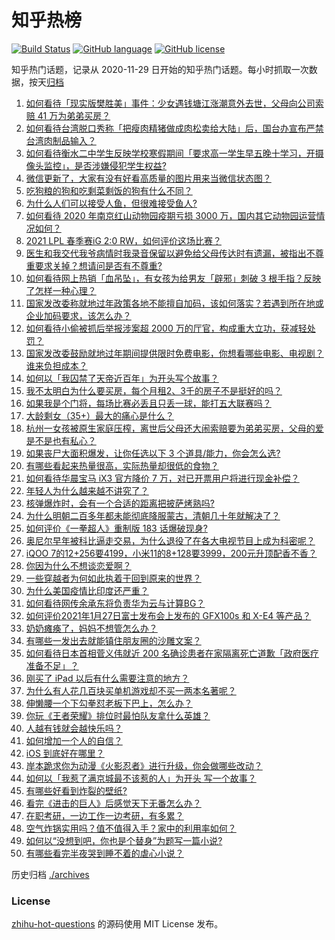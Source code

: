 # 知乎热榜
[![Build Status](https://github.com/ToWeLong/zhihu-hot-questions/workflows/CI/badge.svg)](https://github.com/ToWeLong/zhihu-hot-questions/actions)
[![GitHub language](https://img.shields.io/badge/language-golang-orange.svg)](https://golang.org/)
[![GitHub license](https://img.shields.io/github/license/ToWeLong/zhihu-hot-questions)](https://github.com/ToWeLong/zhihu-hot-questions/blob/main/LICENSE)

知乎热门话题，记录从 2020-11-29 日开始的知乎热门话题。每小时抓取一次数据，按天[归档](./archives)

<!-- BEGIN -->

1. [如何看待「现实版樊胜美」事件：少女遇钱塘江涨潮意外去世，父母向公司索赔 41 万为弟弟买房？](https://www.zhihu.com/question/441074363)
1. [如何看待台湾脱口秀称「把瘦肉精猪做成肉松卖给大陆」后，国台办宣布严禁台湾肉制品输入？](https://www.zhihu.com/question/441439053)
1. [如何看待衡水二中学生反映学校寒假期间「要求高一学生早五晚十学习，开摄像头监控」，是否涉嫌侵犯学生权益?](https://www.zhihu.com/question/441266434)
1. [微信更新了，大家有没有好看高质量的图片用来当微信状态图？](https://www.zhihu.com/question/440754046)
1. [吃狗粮的狗和吃剩菜剩饭的狗有什么不同？](https://www.zhihu.com/question/424634698)
1. [为什么人们可以接受人鱼，但很难接受鱼人?](https://www.zhihu.com/question/441042938)
1. [如何看待 2020 年南京红山动物园疫期亏损 3000 万，国内其它动物园运营情况如何？](https://www.zhihu.com/question/441364038)
1. [2021 LPL 春季赛iG 2:0 RW，如何评价这场比赛？](https://www.zhihu.com/question/441500870)
1. [医生和我交代我爷病情时我录音保留以避免给父母传达时有遗漏，被指出不尊重要求关掉？想请问是否有不尊重?](https://www.zhihu.com/question/440627655)
1. [如何看待网上热销「血吊坠」，有女孩为给男友「辟邪」刺破 3 根手指？反映了怎样一种心理？](https://www.zhihu.com/question/441309856)
1. [国家发改委称就地过年政策各地不能擅自加码，该如何落实？若遇到所在地或企业加码要求，该怎么办？](https://www.zhihu.com/question/441407361)
1. [如何看待小偷被抓后举报涉案超 2000 万的厅官，构成重大立功，获减轻处罚？](https://www.zhihu.com/question/441248322)
1. [国家发改委鼓励就地过年期间提供限时免费电影，你想看哪些电影、电视剧？谁来负担成本？](https://www.zhihu.com/question/441430187)
1. [如何以「我囚禁了天帝近百年」为开头写个故事？](https://www.zhihu.com/question/436573312)
1. [我不太明白为什么要买房，每个月租2、3千的房子不是挺好的吗？](https://www.zhihu.com/question/437461534)
1. [如果我是个门将，每场比赛必丢且只丢一球，能打五大联赛吗？](https://www.zhihu.com/question/440028419)
1. [大龄剩女（35+）最大的痛心是什么？](https://www.zhihu.com/question/440901341)
1. [杭州一女孩被原生家庭压榨，离世后父母还大闹索赔要为弟弟买房，父母的爱是不是也有私心？](https://www.zhihu.com/question/358167613)
1. [如果丧尸大面积爆发，让你任选以下 3 个道具/能力，你会怎么选?](https://www.zhihu.com/question/439058473)
1. [有哪些看起来热量很高，实际热量却很低的食物？](https://www.zhihu.com/question/359675190)
1. [如何看待华晨宝马 iX3 官方降价 7 万，对已开票用户将进行现金补偿？](https://www.zhihu.com/question/441500412)
1. [年轻人为什么越来越不讲究了？](https://www.zhihu.com/question/441215437)
1. [核弹爆炸时，会有一个合适的距离把披萨烤熟吗?](https://www.zhihu.com/question/440611335)
1. [为什么明朝二百多年都未能彻底降服蒙古，清朝几十年就解决了？](https://www.zhihu.com/question/38222268)
1. [如何评价《一拳超人》重制版 183 话爆破现身?](https://www.zhihu.com/question/441212547)
1. [奥尼尔早年被科比逼走交易，为什么退役了在各大电视节目上成为科密呢？](https://www.zhihu.com/question/441041351)
1. [iQOO 7的12+256要4199，小米11的8+128要3999，200元升顶配香不香？](https://www.zhihu.com/question/439135560)
1. [你因为什么不想谈恋爱啊？](https://www.zhihu.com/question/440291316)
1. [一些穿越者为何如此执着于回到原来的世界？](https://www.zhihu.com/question/342470067)
1. [为什么美国疫情比印度还严重？](https://www.zhihu.com/question/440510534)
1. [如何看待网传余承东将负责华为云与计算BG？](https://www.zhihu.com/question/441429017)
1. [如何评价2021年1月27日富士发布会上发布的 GFX100s 和 X-E4 等产品？](https://www.zhihu.com/question/441389448)
1. [奶奶瘫痪了，妈妈不想管怎么办？](https://www.zhihu.com/question/385391030)
1. [有哪些一发出去就能镇住朋友圈的沙雕文案？](https://www.zhihu.com/question/441111291)
1. [如何看待日本首相菅义伟就近 200 名确诊患者在家隔离死亡道歉「政府医疗准备不足」？](https://www.zhihu.com/question/441424546)
1. [刚买了 iPad 以后有什么需要注意的地方？](https://www.zhihu.com/question/373784504)
1. [为什么有人花几百块买单机游戏却不买一两本名著呢？](https://www.zhihu.com/question/441017496)
1. [伸懒腰一个下勾拳怼老板下巴上，怎么办？](https://www.zhihu.com/question/437933027)
1. [你玩《王者荣耀》排位时最怕队友拿什么英雄？](https://www.zhihu.com/question/440845787)
1. [人越有钱就会越快乐吗？](https://www.zhihu.com/question/383282003)
1. [如何增加一个人的自信？](https://www.zhihu.com/question/19553905)
1. [iOS 到底好在哪里？](https://www.zhihu.com/question/441291558)
1. [岸本跪求你为动漫《火影忍者》进行升级，你会做哪些改动？](https://www.zhihu.com/question/440430224)
1. [如何以「我惹了满京城最不该惹的人」为开头 写一个故事？](https://www.zhihu.com/question/436381988)
1. [有哪些好看到炸裂的壁纸?](https://www.zhihu.com/question/425110846)
1. [看完《进击的巨人》后感觉天下无番怎么办？](https://www.zhihu.com/question/440877082)
1. [在职考研，一边工作一边考研，有多累？](https://www.zhihu.com/question/329092637)
1. [空气炸锅实用吗？值不值得入手？家中的利用率如何？](https://www.zhihu.com/question/60108615)
1. [如何以“没想到吧，你也是个替身”为题写一篇小说?](https://www.zhihu.com/question/438918686)
1. [有哪些看完半夜哭到睡不着的虐心小说？](https://www.zhihu.com/question/440275191)

<!-- END -->

历史归档 [./archives](./archives)


### License
[zhihu-hot-questions](https://github.com/towelong/zhihu-hot-questions) 的源码使用 MIT License 发布。